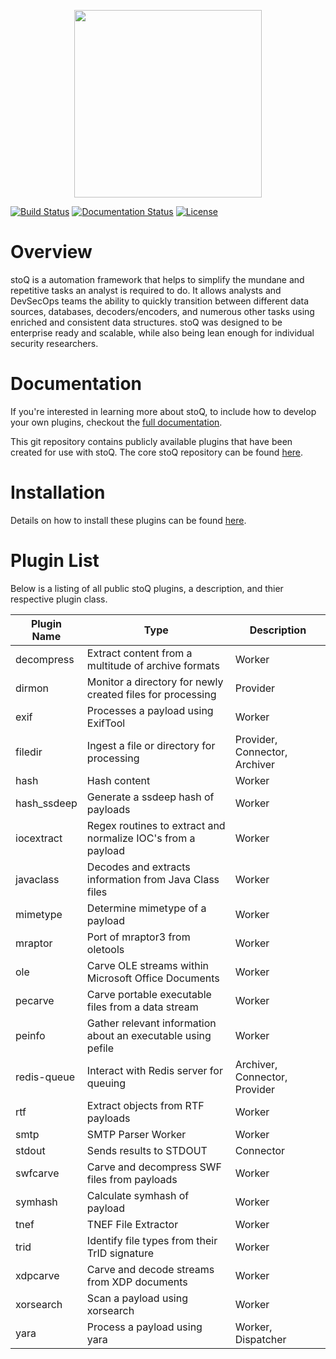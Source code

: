<p align="center">
<img src="http://stoq.punchcyber.com/i/stoq.png" width="300"><br />
</p>

[![Build Status](https://travis-ci.org/PUNCH-Cyber/stoq-plugins-public.svg?branch=v2)](https://travis-ci.org/PUNCH-Cyber/stoq-plugins-public)
[![Documentation Status](https://readthedocs.org/projects/stoq-framework/badge/?version=v2)](https://stoq-framework.readthedocs.io/en/v2/)
[![License](https://img.shields.io/pypi/l/stoq-framework.svg)](https://pypi.org/project/stoq-framework/)

# Overview

stoQ is a automation framework that helps to simplify the mundane and repetitive
tasks an analyst is required to do. It allows analysts and DevSecOps teams the
ability to quickly transition between different data sources, databases,
decoders/encoders, and numerous other tasks using enriched and consistent data
structures. stoQ was designed to be enterprise ready and scalable, while also being
lean enough for individual security researchers.

# Documentation

If you're interested in learning more about stoQ, to include how to develop your
own plugins, checkout the [full documentation](https://stoq-framework.readthedocs.io/).

This git repository contains publicly available plugins that have been created
for use with stoQ. The core stoQ repository can be found [here](https://github.com/PUNCH-Cyber/stoq).

# Installation

Details on how to install these plugins can be found [here](https://stoq-framework.readthedocs.io/en/latest/installation.html#installing-plugins).

# Plugin List

Below is a listing of all public stoQ plugins, a description, and thier respective plugin class.

| Plugin Name | Type                                                         | Description                   |
| ----------- | ------------------------------------------------------------ | ----------------------------- |
| decompress  | Extract content from a multitude of archive formats          | Worker                        |
| dirmon      | Monitor a directory for newly created files for processing   | Provider                      |
| exif        | Processes a payload using ExifTool                           | Worker                        |
| filedir     | Ingest a file or directory for processing                    | Provider, Connector, Archiver |
| hash        | Hash content                                                 | Worker                        |
| hash_ssdeep | Generate a ssdeep hash of payloads                           | Worker                        |
| iocextract  | Regex routines to extract and normalize IOC's from a payload | Worker                        |
| javaclass   | Decodes and extracts information from Java Class files       | Worker                        |
| mimetype    | Determine mimetype of a payload                              | Worker                        |
| mraptor     | Port of mraptor3 from oletools                               | Worker                        |
| ole         | Carve OLE streams within Microsoft Office Documents          | Worker                        |
| pecarve     | Carve portable executable files from a data stream           | Worker                        |
| peinfo      | Gather relevant information about an executable using pefile | Worker                        |
| redis-queue | Interact with Redis server for queuing                       | Archiver, Connector, Provider |
| rtf         | Extract objects from RTF payloads                            | Worker                        |
| smtp        | SMTP Parser Worker                                           | Worker                        |
| stdout      | Sends results to STDOUT                                      | Connector                     |
| swfcarve    | Carve and decompress SWF files from payloads                 | Worker                        |
| symhash     | Calculate symhash of payload                                 | Worker                        |
| tnef        | TNEF File Extractor                                          | Worker                        |
| trid        | Identify file types from their TrID signature                | Worker                        |
| xdpcarve    | Carve and decode streams from XDP documents                  | Worker                        |
| xorsearch   | Scan a payload using xorsearch                               | Worker                        |
| yara        | Process a payload using yara                                 | Worker, Dispatcher            |
